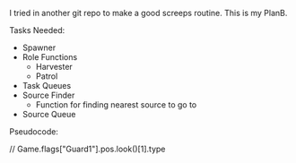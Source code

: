 I tried in another git repo to make a good screeps routine. This is my PlanB.

Tasks Needed:
  - Spawner
  - Role Functions
    - Harvester
    - Patrol
  - Task Queues
  - Source Finder
    - Function for finding nearest source to go to
  - Source Queue

Pseudocode:


// Game.flags["Guard1"].pos.look()[1].type
